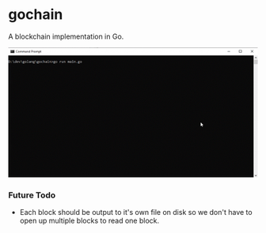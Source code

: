 # gochain

A blockchain implementation in Go.

![alt text](./demo.gif "Demo")

### Future Todo
- Each block should be output to it's own file on disk so we don't have to open 
up multiple blocks to read one block.